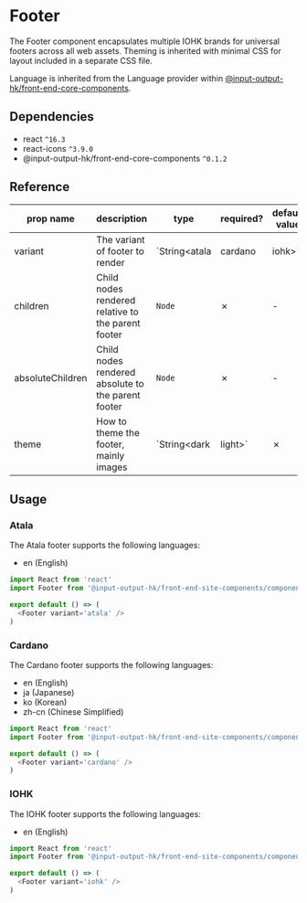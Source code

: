 # Footer

The Footer component encapsulates multiple IOHK brands for universal footers across all web assets. Theming is inherited with minimal CSS for layout included in a separate CSS file.

Language is inherited from the Language provider within [@input-output-hk/front-end-core-components](https://github.com/input-output-hk/front-end-core-components/blob/master/docs/components/Language.md).

## Dependencies

* react `^16.3`
* react-icons `^3.9.0`
* @input-output-hk/front-end-core-components `^0.1.2`

## Reference

| prop name | description | type | required? | default value |
| --------- | ----------- | ---- | --------- | ------------- |
| variant | The variant of footer to render | `String<atala|cardano|iohk>` | ✓ | - |
| children | Child nodes rendered relative to the parent footer | `Node` | ✗ | - |
| absoluteChildren | Child nodes rendered absolute to the parent footer | `Node` | ✗ | - |
| theme | How to theme the footer, mainly images | `String<dark|light>` | ✗ | dark |

## Usage

### Atala

The Atala footer supports the following languages:

* en (English)

```JavaScript
import React from 'react'
import Footer from '@input-output-hk/front-end-site-components/components/Footer'

export default () => (
  <Footer variant='atala' />
)

```

### Cardano

The Cardano footer supports the following languages:

* en (English)
* ja (Japanese)
* ko (Korean)
* zh-cn (Chinese Simplified)

```JavaScript
import React from 'react'
import Footer from '@input-output-hk/front-end-site-components/components/Footer'

export default () => (
  <Footer variant='cardano' />
)

```

### IOHK

The IOHK footer supports the following languages:

* en (English)

```JavaScript
import React from 'react'
import Footer from '@input-output-hk/front-end-site-components/components/Footer'

export default () => (
  <Footer variant='iohk' />
)

```
